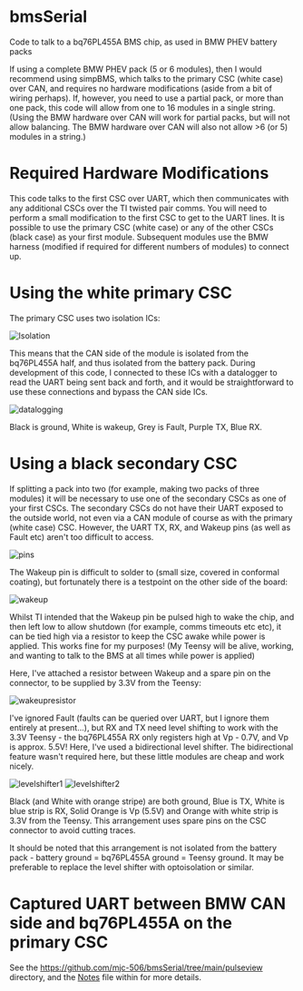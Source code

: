 # bmsSerial
Code to talk to a bq76PL455A BMS chip, as used in BMW PHEV battery packs

If using a complete BMW PHEV pack (5 or 6 modules), then I would recommend using simpBMS, which talks to the primary CSC (white case) over CAN, and requires no hardware modifications (aside from a bit of wiring perhaps). If, however, you need to use a partial pack, or more than one pack, this code will allow from one to 16 modules in a single string. (Using the BMW hardware over CAN will work for partial packs, but will not allow balancing. The BMW hardware over CAN will also not allow >6 (or 5) modules in a string.)

# Required Hardware Modifications
This code talks to the first CSC over UART, which then communicates with any additional CSCs over the TI twisted pair comms. You will need to perform a small modification to the first CSC to get to the UART lines. It is possible to use the primary CSC (white case) or any of the other CSCs (black case) as your first module. Subsequent modules use the BMW harness (modified if required for different numbers of modules) to connect up.

# Using the white primary CSC
The primary CSC uses two isolation ICs:

![Isolation](docs/photos/PrimaryCSC/IMG_20211201_224809_1.jpg)

This means that the CAN side of the module is isolated from the bq76PL455A half, and thus isolated from the battery pack. During development of this code, I connected to these ICs with a datalogger to read the UART being sent back and forth, and it would be straightforward to use these connections and bypass the CAN side ICs.

![datalogging](docs/photos/PrimaryCSC/IMG_20211203_183826.jpg)

Black is ground, White is wakeup, Grey is Fault, Purple TX, Blue RX.

# Using a black secondary CSC
If splitting a pack into two (for example, making two packs of three modules) it will be necessary to use one of the secondary CSCs as one of your first CSCs. The secondary CSCs do not have their UART exposed to the outside world, not even via a CAN module of course as with the primary (white case) CSC. However, the UART TX, RX, and Wakeup pins (as well as Fault etc) aren't too difficult to access.

![pins](docs/photos/SecondaryCSC/IMG_20211211_154008.jpg)

The Wakeup pin is difficult to solder to (small size, covered in conformal coating), but fortunately there is a testpoint on the other side of the board:

![wakeup](docs/photos/SecondaryCSC/IMG_20211211_165455.jpg)

Whilst TI intended that the Wakeup pin be pulsed high to wake the chip, and then left low to allow shutdown (for example, comms timeouts etc etc), it can be tied high via a resistor to keep the CSC awake while power is applied. This works fine for my purposes! (My Teensy will be alive, working, and wanting to talk to the BMS at all times while power is applied)

Here, I've attached a resistor between Wakeup and a spare pin on the connector, to be supplied by 3.3V from the Teensy:

![wakeupresistor](docs/photos/SecondaryCSC/IMG_20211211_173722.jpg)

I've ignored Fault (faults can be queried over UART, but I ignore them entirely at present...), but RX and TX need level shifting to work with the 3.3V Teensy - the bq76PL455A RX only registers high at Vp - 0.7V, and Vp is approx. 5.5V! Here, I've used a bidirectional level shifter. The bidirectional feature wasn't required here, but these little modules are cheap and work nicely.

![levelshifter1](docs/photos/SecondaryCSC/IMG_20211215_113445.jpg) ![levelshifter2](/docs/photos/SecondaryCSC/IMG_20211215_113513_1.jpg)

Black (and White with orange stripe) are both ground, Blue is TX, White is blue strip is RX, Solid Orange is Vp (5.5V) and Orange with white strip is 3.3V from the Teensy. This arrangement uses spare pins on the CSC connector to avoid cutting traces.

It should be noted that this arrangement is not isolated from the battery pack - battery ground = bq76PL455A ground = Teensy ground. It may be preferable to replace the level shifter with optoisolation or similar.

# Captured UART between BMW CAN side and bq76PL455A on the primary CSC
See the https://github.com/mjc-506/bmsSerial/tree/main/pulseview directory, and the [Notes](https://github.com/mjc-506/bmsSerial/blob/main/pulseview/notes.txt) file within for more details.
